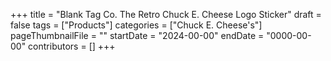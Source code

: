 +++
title = "Blank Tag Co. The Retro Chuck E. Cheese Logo Sticker"
draft = false
tags = ["Products"]
categories = ["Chuck E. Cheese's"]
pageThumbnailFile = ""
startDate = "2024-00-00"
endDate = "0000-00-00"
contributors = []
+++
